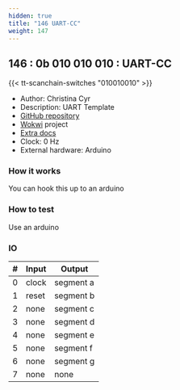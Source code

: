 ```yaml
---
hidden: true
title: "146 UART-CC"
weight: 147
---
```


## 146 : 0b 010 010 010 : UART-CC

{{< tt-scanchain-switches "010010010" >}}

* Author: Christina Cyr
* Description: UART Template
* [GitHub repository](https://github.com/Christina-Cyr/tt02-submission-UART-CC)
* [Wokwi](https://wokwi.com/projects/347619669052490324) project
* [Extra docs](https://github.com/Christina-Cyr/tt02-submission-UART-CC/blob/main/README.md)
* Clock: 0 Hz
* External hardware: Arduino



### How it works

You can hook this up to an arduino

### How to test

Use an arduino

### IO

| # | Input        | Output       |
|---|--------------|--------------|
| 0 | clock  | segment a |
| 1 | reset  | segment b |
| 2 | none  | segment c |
| 3 | none  | segment d |
| 4 | none  | segment e |
| 5 | none  | segment f |
| 6 | none  | segment g |
| 7 | none  | none |
